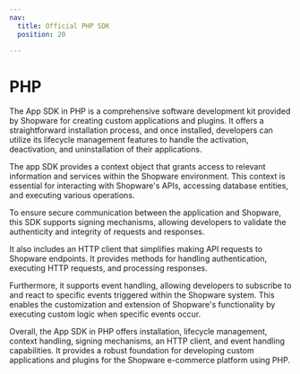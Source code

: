 ```yaml
---
nav:
  title: Official PHP SDK
  position: 20

---
```


# PHP

The App SDK in PHP is a comprehensive software development kit provided by Shopware for creating custom applications and plugins. It offers a straightforward installation process, and once installed, developers can utilize its lifecycle management features to handle the activation, deactivation, and uninstallation of their applications.  

The app SDK provides a context object that grants access to relevant information and services within the Shopware environment. This context is essential for interacting with Shopware's APIs, accessing database entities, and executing various operations.  

To ensure secure communication between the application and Shopware, this SDK supports signing mechanisms, allowing developers to validate the authenticity and integrity of requests and responses.  

It also includes an HTTP client that simplifies making API requests to Shopware endpoints. It provides methods for handling authentication, executing HTTP requests, and processing responses.  

Furthermore, it supports event handling, allowing developers to subscribe to and react to specific events triggered within the Shopware system. This enables the customization and extension of Shopware's functionality by executing custom logic when specific events occur.  

Overall, the App SDK in PHP offers installation, lifecycle management, context handling, signing mechanisms, an HTTP client, and event handling capabilities. It provides a robust foundation for developing custom applications and plugins for the Shopware e-commerce platform using PHP.
